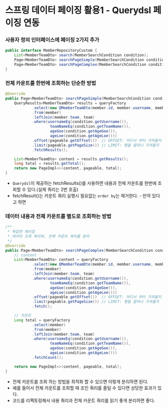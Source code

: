 # 스프링 데이터 페이징 활용1 - Querydsl 페이징 연동

### 사용자 정의 인터페이스에 페이징 2가지 추가

```java
public interface MemberRepositoryCustom {
    List<MemberTeamDto> search(MemberSearchCondition condition);
    Page<MemberTeamDto> searchPageSimple(MemberSearchCondition condition, Pageable pageable);
    Page<MemberTeamDto> searchPageComplex(MemberSearchCondition condition, Pageable pageable);
}
```

### 전체 카운트를 한번에 조회하는 단순한 방법 

```java
@Override
public Page<MemberTeamDto> searchPageSimple(MemberSearchCondition condition, Pageable pageable) {
    QueryResults<MemberTeamDto> results = queryFactory
            .select(new QMemberTeamDto(member.id, member.username, member.age, team.id, team.name))
            .from(member)
            .leftJoin(member.team, team)
            .where(usernameEq(condition.getUsername()),
                    teamNameEq(condition.getTeamName()),
                    ageGoe(condition.getAgeGoe()),
                    ageLoe(condition.getAgeLoe()))
            .offset(pageable.getOffset())  // OFFSET: 어디서 부터 가져올지
            .limit(pageable.getPageSize()) // LIMIT: 행을 얼마나 가져올지
            .fetchResults();

    List<MemberTeamDto> content = results.getResults();
    long total = results.getTotal();
    return new PageImpl<>(content, pageable, total);
}
```
- `Querydsl`이 제공하는 fetchResults()를 사용하면 내용과 전체 카운트를 한번에 조회할 수 있다.(실제 쿼리는 2번 호출)
- fetchResult()는 카운트 쿼리 실행시 필요없는 `order by`는 제거한다. - 만약 있다고 하면 

### 데이터 내용과 전체 카운트를 별도로 조회하는 방법

```java
/**
 * 복잡한 페이징
 * 데이터 조회 쿼리와, 전체 카운트 쿼리를 분리
 */
@Override
public Page<MemberTeamDto> searchPageComplex(MemberSearchCondition condition, Pageable pageable) {
    // content
    List<MemberTeamDto> content = queryFactory
            .select(new QMemberTeamDto(member.id, member.username, member.age, team.id, team.name))
            .from(member)
            .leftJoin(member.team, team)
            .where(usernameEq(condition.getUsername()),
                    teamNameEq(condition.getTeamName()),
                    ageGoe(condition.getAgeGoe()),
                    ageLoe(condition.getAgeLoe()))
            .offset(pageable.getOffset())  // OFFSET: 어디서 부터 가져올지
            .limit(pageable.getPageSize()) // LIMIT: 행을 얼마나 가져올지
            .fetch();

    // 카운트
    Long total = queryFactory
            .select(member)
            .from(member)
            .leftJoin(member.team, team)
            .where(usernameEq(condition.getUsername()),
                    teamNameEq(condition.getTeamName()),
                    ageGoe(condition.getAgeGoe()),
                    ageLoe(condition.getAgeLoe()))
            .fetchCount();

    return new PageImpl<>(content, pageable, total);
}
```
- 전체 카운트를 조회 하는 방법을 최적화 할 수 있으면 이렇게 분리하면 된다. 
- 예를 들어서 전체 카운트를 조회할 때 조인 쿼리를 줄일 수 있다면 상당한 효과가 있다.
- 코드를 리펙토링해서 내용 쿼리과 전체 카운트 쿼리를 읽기 좋게 분리하면 좋다.
